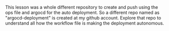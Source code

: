 This lesson was a whole different repository to create and push using the ops file and argocd for the auto deployment. So a different repo named as "argocd-deployment" is created at my github account. Explore that repo to understand all how the workflow file is making the deployment autonomous.
